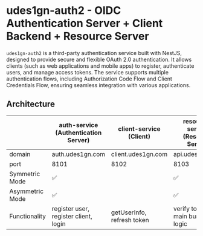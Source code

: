 # udes1gn-auth2 - OIDC Authentication Server + Client Backend + Resource Server

`udes1gn-auth2` is a third-party authentication service built with NestJS, designed to provide secure and flexible OAuth 2.0 authentication. It allows clients (such as web applications and mobile apps) to register, authenticate users, and manage access tokens. The service supports multiple authentication flows, including Authorization Code Flow and Client Credentials Flow, ensuring seamless integration with various applications.

## Architecture

|                | auth-service (Authentication Server) | client-service (Client)   | resource-service (Resource Server) |
| -------------- | ------------------------------------ | ------------------------- | --------------------------------- |
| domain         | auth.udes1gn.com                    | client.udes1gn.com        | api.udes1gn.com                  |
| port           | 8101                                 | 8102                      | 8103                             |
| Symmetric Mode | ✅                                   |                           | ✅                                |
| Asymmetric Mode| ✅                                   |                           | ✅                                |
| Functionality  | register user, register client, login | getUserInfo, refresh token | verify token, main business logic |
